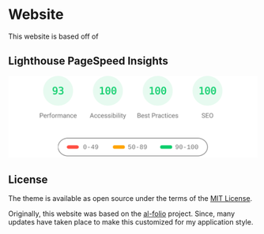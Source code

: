 # Website
This website is based off of 

## Lighthouse PageSpeed Insights

[![Google PageSpeeg](https://raw.githubusercontent.com/alshedivat/al-folio/master/assets/img/pagespeed.svg)](https://pagespeed.web.dev/report?url=https%3A%2F%2Falshedivat.github.io%2Fal-folio%2F&form_factor=desktop)

## License
The theme is available as open source under the terms of the [MIT License](https://github.com/alshedivat/al-folio/blob/master/LICENSE).

Originally, this website was based on the [al-folio](https://github.com/alshedivat/al-folio) project. Since, many updates have taken place to make this customized for my application style.